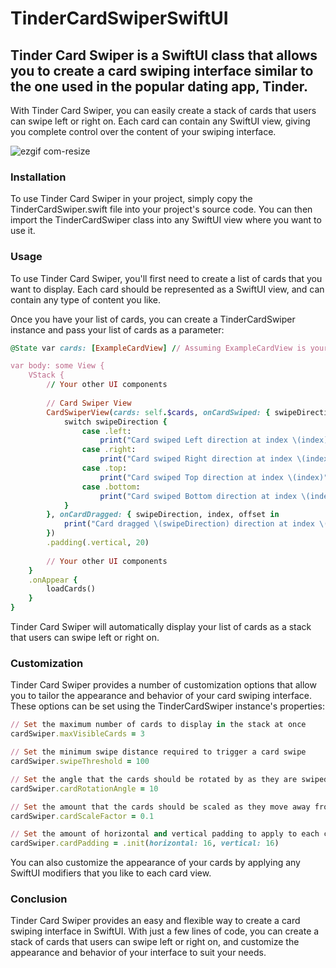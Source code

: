 # TinderCardSwiperSwiftUI

## Tinder Card Swiper is a SwiftUI class that allows you to create a card swiping interface similar to the one used in the popular dating app, Tinder.

With Tinder Card Swiper, you can easily create a stack of cards that users can swipe left or right on. Each card can contain any SwiftUI view, giving you complete control over the content of your swiping interface.

![ezgif com-resize](https://user-images.githubusercontent.com/37996543/222895736-1d0f4bda-c48e-4b1d-9441-9eaf8cb30909.gif)

### Installation
To use Tinder Card Swiper in your project, simply copy the TinderCardSwiper.swift file into your project's source code. You can then import the TinderCardSwiper class into any SwiftUI view where you want to use it.

### Usage
To use Tinder Card Swiper, you'll first need to create a list of cards that you want to display. Each card should be represented as a SwiftUI view, and can contain any type of content you like.

Once you have your list of cards, you can create a TinderCardSwiper instance and pass your list of cards as a parameter:

```ruby
@State var cards: [ExampleCardView] // Assuming ExampleCardView is your custom card view

var body: some View {
    VStack {
        // Your other UI components
        
        // Card Swiper View
        CardSwiperView(cards: self.$cards, onCardSwiped: { swipeDirection, index in
            switch swipeDirection {
                case .left:
                    print("Card swiped Left direction at index \(index)")
                case .right:
                    print("Card swiped Right direction at index \(index)")
                case .top:
                    print("Card swiped Top direction at index \(index)")
                case .bottom:
                    print("Card swiped Bottom direction at index \(index)")
            }
        }, onCardDragged: { swipeDirection, index, offset in
            print("Card dragged \(swipeDirection) direction at index \(index) with offset \(offset)")
        })
        .padding(.vertical, 20)
        
        // Your other UI components
    }
    .onAppear {
        loadCards()
    }
}


```

Tinder Card Swiper will automatically display your list of cards as a stack that users can swipe left or right on.

### Customization
Tinder Card Swiper provides a number of customization options that allow you to tailor the appearance and behavior of your card swiping interface. These options can be set using the TinderCardSwiper instance's properties:

```ruby
// Set the maximum number of cards to display in the stack at once
cardSwiper.maxVisibleCards = 3

// Set the minimum swipe distance required to trigger a card swipe
cardSwiper.swipeThreshold = 100

// Set the angle that the cards should be rotated by as they are swiped
cardSwiper.cardRotationAngle = 10

// Set the amount that the cards should be scaled as they move away from the center of the screen
cardSwiper.cardScaleFactor = 0.1

// Set the amount of horizontal and vertical padding to apply to each card
cardSwiper.cardPadding = .init(horizontal: 16, vertical: 16)
```

You can also customize the appearance of your cards by applying any SwiftUI modifiers that you like to each card view.

### Conclusion
Tinder Card Swiper provides an easy and flexible way to create a card swiping interface in SwiftUI. With just a few lines of code, you can create a stack of cards that users can swipe left or right on, and customize the appearance and behavior of your interface to suit your needs.
